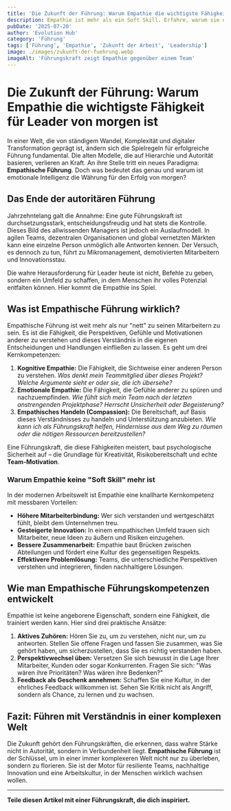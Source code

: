 ```yaml
---
title: 'Die Zukunft der Führung: Warum Empathie die wichtigste Fähigkeit für Leader von morgen ist.'
description: Empathie ist mehr als ein Soft Skill. Erfahre, warum sie die entscheidende Kompetenz für die Führungskräfte der Zukunft ist.
pubDate: '2025-07-20'
author: 'Evolution Hub'
category: 'Führung'
tags: ['Führung', 'Empathie', 'Zukunft der Arbeit', 'Leadership']
image: ./images/zukunft-der-fuehrung.webp
imageAlt: 'Führungskraft zeigt Empathie gegenüber einem Team'
---
```


# Die Zukunft der Führung: Warum Empathie die wichtigste Fähigkeit für Leader von morgen ist

In einer Welt, die von ständigem Wandel, Komplexität und digitaler Transformation geprägt ist, ändern sich die Spielregeln für erfolgreiche Führung fundamental. Die alten Modelle, die auf Hierarchie und Autorität basieren, verlieren an Kraft. An ihre Stelle tritt ein neues Paradigma: **Empathische Führung**. Doch was bedeutet das genau und warum ist emotionale Intelligenz die Währung für den Erfolg von morgen?

## Das Ende der autoritären Führung

Jahrzehntelang galt die Annahme: Eine gute Führungskraft ist durchsetzungsstark, entscheidungsfreudig und hat stets die Kontrolle. Dieses Bild des allwissenden Managers ist jedoch ein Auslaufmodell. In agilen Teams, dezentralen Organisationen und global vernetzten Märkten kann eine einzelne Person unmöglich alle Antworten kennen. Der Versuch, es dennoch zu tun, führt zu Mikromanagement, demotivierten Mitarbeitern und Innovationsstau.

Die wahre Herausforderung für Leader heute ist nicht, Befehle zu geben, sondern ein Umfeld zu schaffen, in dem Menschen ihr volles Potenzial entfalten können. Hier kommt die Empathie ins Spiel.

## Was ist Empathische Führung wirklich?

Empathische Führung ist weit mehr als nur "nett" zu seinen Mitarbeitern zu sein. Es ist die Fähigkeit, die Perspektiven, Gefühle und Motivationen anderer zu verstehen und dieses Verständnis in die eigenen Entscheidungen und Handlungen einfließen zu lassen. Es geht um drei Kernkompetenzen:

1.  **Kognitive Empathie:** Die Fähigkeit, die Sichtweise einer anderen Person zu verstehen. _Was denkt mein Teammitglied über dieses Projekt? Welche Argumente sieht er oder sie, die ich übersehe?_
2.  **Emotionale Empathie:** Die Fähigkeit, die Gefühle anderer zu spüren und nachzuempfinden. _Wie fühlt sich mein Team nach der letzten anstrengenden Projektphase? Herrscht Unsicherheit oder Begeisterung?_
3.  **Empathisches Handeln (Compassion):** Die Bereitschaft, auf Basis dieses Verständnisses zu handeln und Unterstützung anzubieten. _Wie kann ich als Führungskraft helfen, Hindernisse aus dem Weg zu räumen oder die nötigen Ressourcen bereitzustellen?_

Eine Führungskraft, die diese Fähigkeiten meistert, baut psychologische Sicherheit auf – die Grundlage für Kreativität, Risikobereitschaft und echte **Team-Motivation**.

### Warum Empathie keine "Soft Skill" mehr ist

In der modernen Arbeitswelt ist Empathie eine knallharte Kernkompetenz mit messbaren Vorteilen:

- **Höhere Mitarbeiterbindung:** Wer sich verstanden und wertgeschätzt fühlt, bleibt dem Unternehmen treu.
- **Gesteigerte Innovation:** In einem empathischen Umfeld trauen sich Mitarbeiter, neue Ideen zu äußern und Risiken einzugehen.
- **Bessere Zusammenarbeit:** Empathie baut Brücken zwischen Abteilungen und fördert eine Kultur des gegenseitigen Respekts.
- **Effektivere Problemlösung:** Teams, die unterschiedliche Perspektiven verstehen und integrieren, finden nachhaltigere Lösungen.

## Wie man Empathische Führungskompetenzen entwickelt

Empathie ist keine angeborene Eigenschaft, sondern eine Fähigkeit, die trainiert werden kann. Hier sind drei praktische Ansätze:

1.  **Aktives Zuhören:** Hören Sie zu, um zu verstehen, nicht nur, um zu antworten. Stellen Sie offene Fragen und fassen Sie zusammen, was Sie gehört haben, um sicherzustellen, dass Sie es richtig verstanden haben.
2.  **Perspektivwechsel üben:** Versetzen Sie sich bewusst in die Lage Ihrer Mitarbeiter, Kunden oder sogar Konkurrenten. Fragen Sie sich: "Was wären ihre Prioritäten? Was wären ihre Bedenken?"
3.  **Feedback als Geschenk annehmen:** Schaffen Sie eine Kultur, in der ehrliches Feedback willkommen ist. Sehen Sie Kritik nicht als Angriff, sondern als Chance, zu lernen und zu wachsen.

## Fazit: Führen mit Verständnis in einer komplexen Welt

Die Zukunft gehört den Führungskräften, die erkennen, dass wahre Stärke nicht in Autorität, sondern in Verbundenheit liegt. **Empathische Führung** ist der Schlüssel, um in einer immer komplexeren Welt nicht nur zu überleben, sondern zu florieren. Sie ist der Motor für resiliente Teams, nachhaltige Innovation und eine Arbeitskultur, in der Menschen wirklich wachsen wollen.

---

**Teile diesen Artikel mit einer Führungskraft, die dich inspiriert.**
